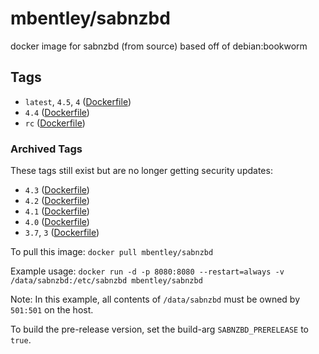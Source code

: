 # mbentley/sabnzbd

docker image for sabnzbd (from source)
based off of debian:bookworm

## Tags

* `latest`, `4.5`, `4` ([Dockerfile](./Dockerfile))
* `4.4`  ([Dockerfile](./Dockerfile))
* `rc` ([Dockerfile](./Dockerfile))

### Archived Tags

These tags still exist but are no longer getting security updates:

* `4.3`  ([Dockerfile](./Dockerfile))
* `4.2` ([Dockerfile](./Dockerfile))
* `4.1` ([Dockerfile](./Dockerfile))
* `4.0` ([Dockerfile](./Dockerfile))
* `3.7`, `3` ([Dockerfile](./Dockerfile))

To pull this image:
`docker pull mbentley/sabnzbd`

Example usage:
`docker run -d -p 8080:8080 --restart=always -v /data/sabnzbd:/etc/sabnzbd mbentley/sabnzbd`

Note: In this example, all contents of `/data/sabnzbd` must be owned by `501:501` on the host.

To build the pre-release version, set the build-arg `SABNZBD_PRERELEASE` to `true`.
